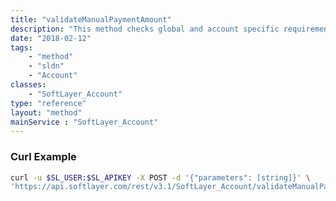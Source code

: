 ```yaml
---
title: "validateManualPaymentAmount"
description: "This method checks global and account specific requirements and returns true if the dollar amount entered is acceptable for this account and false otherwise. Please note the dollar amount is in USD. "
date: "2018-02-12"
tags:
    - "method"
    - "sldn"
    - "Account"
classes:
    - "SoftLayer_Account"
type: "reference"
layout: "method"
mainService : "SoftLayer_Account"
---
```


### Curl Example
```bash
curl -u $SL_USER:$SL_APIKEY -X POST -d '{"parameters": [string]}' \
'https://api.softlayer.com/rest/v3.1/SoftLayer_Account/validateManualPaymentAmount'
```
